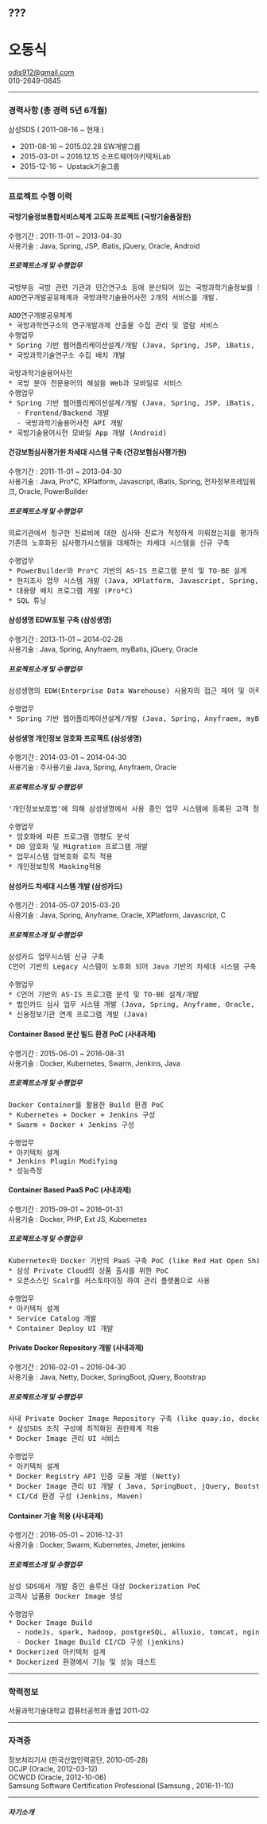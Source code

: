 
## ???
오동식
===

odis912@gmail.com  
010-2649-0845
****

### 경력사항 (총 경력 5년 6개월)
삼성SDS  ( 2011-08-16 ~ 현재 )  
* 2011-08-16 ~ 2015.02.28 SW개발그룹
* 2015-03-01 ~ 2016.12.15 소프트웨어아키텍처Lab
* 2015-12-16 ~  Upstack기술그룹
***
### 프로젝트 수행 이력

#### 국방기술정보통합서비스체계 고도화 프로젝트 (국방기술품질원)
수행기간 : 2011-11-01 ~ 2013-04-30  
사용기술 : Java, Spring, JSP, iBatis, jQuery, Oracle, Android 
##### 프로젝트소개 및 수행업무
<pre>
국방부등 국방 관련 기관과 민간연구소 등에 분산되어 있는 국방과학기술정보를 통합하여 제공
ADD연구개발공유체계과 국방과학기술용어사전 2개의 서비스를 개발.

ADD연구개발공유체계  
* 국방과학연구소의 연구개발과제 산출물 수집 관리 및 열람 서비스
수행업무
* Spring 기반 웹어플리케이션설계/개발 (Java, Spring, JSP, iBatis, jQuery, Oracle)
* 국방과학기술연구소 수집 배치 개발  

국방과학기술용어사전  
* 국방 분야 전문용어의 해설을 Web과 모바일로 서비스
수행업무
* Spring 기반 웹어플리케이션설계/개발 (Java, Spring, JSP, iBatis, jQuery, Oracle)
  - Frontend/Backend 개발
  - 국방과학기술용어사전 API 개발
* 국방기술용어사전 모바일 App 개발 (Android)
</pre>

#### 건강보험심사평가원 차세대 시스템 구축 (건강보험심사평가원)

수행기간 : 2011-11-01 ~ 2013-04-30  
사용기술 : Java, Pro*C, XPlatform, Javascript, iBatis, Spring, 전자정부프레임워크, Oracle, PowerBuilder

##### 프로젝트소개 및 수행업무
<pre>
의료기관에서 청구한 진료비에 대한 심사와 진료가 적정하게 이뤄졌는지를 평가하는 심사・평가 하는 시스템  
기존의 노후화된 심사평가시스템을 대체하는 차세대 시스템을 신규 구축

수행업무
* PowerBuilder와 Pro*C 기반의 AS-IS 프로그램 분석 및 TO-BE 설계
* 현지조사 업무 시스템 개발 (Java, XPlatform, Javascript, Spring, 전자정부프레임워크, Oracle)
* 대용량 배치 프로그램 개발 (Pro*C)
* SQL 튜닝
</pre>


#### 삼성생명 EDW포털 구축 (삼성생명)
수행기간 : 2013-11-01 ~ 2014-02-28  
사용기술 : Java, Spring, Anyfraem, myBatis, jQuery, Oracle

##### 프로젝트소개 및 수행업무
<pre>
삼성생명의 EDW(Enterprise Data Warehouse) 사용자의 접근 제어 및 이력 관리 서비스를 제공하는 포털 개발  

수행업무  
* Spring 기반 웹어플리케이션설계/개발 (Java, Spring, Anyfraem, myBatis, jQuery, Oracle)
</pre>


#### 삼성생명 개인정보 암호화 프로젝트 (삼성생명)
수행기간 : 2014-03-01 ~ 2014-04-30  
사용기술 : 주사용기술 Java, Spring, Anyfraem, Oracle

##### 프로젝트소개 및 수행업무
<pre>
'개인정보보호법'에 의해 삼성생명에서 사용 중인 업무 시스템에 등록된 고객 정보 중 개인정보 항목을 암호화  

수행업무  
* 암호화에 따른 프로그램 영향도 분석
* DB 암호화 및 Migration 프로그램 개발
* 업무시스템 암복호화 로직 적용
* 개인정보항목 Masking적용
</pre>



#### 삼성카드 차세대 시스템 개발 (삼성카드)
수행기간 : 2014-05-07 2015-03-20  
사용기술 : Java, Spring, Anyframe, Oracle, XPlatform, Javascript, C

##### 프로젝트소개 및 수행업무
<pre>
삼성카드 업무시스템 신규 구축
C언어 기반의 Legacy 시스템이 노후화 되어 Java 기반의 차세대 시스템 구축

수행업무
* C언어 기반의 AS-IS 프로그램 분석 및 TO-BE 설계/개발
* 법인카드 심사 업무 시스템 개발 (Java, Spring, Anyframe, Oracle, XPlatform, Javascript)
* 신용정보기관 연계 프로그램 개발 (Java)
</pre>


#### Container Based 분산 빌드 환경 PoC (사내과제)
수행기간 : 2015-06-01 ~ 2016-08-31  
사용기술 : Docker, Kubernetes, Swarm, Jenkins, Java

##### 프로젝트소개 및 수행업무
<pre>
Docker Container를 활용한 Build 환경 PoC  
* Kubernetes + Docker + Jenkins 구성
* Swarm + Docker + Jenkins 구성

수행업무  
* 아키텍처 설계
* Jenkins Plugin Modifying
* 성능측정
</pre>


#### Container Based PaaS PoC (사내과제)
수행기간 : 2015-09-01 ~ 2016-01-31  
사용기술 : Docker, PHP, Ext JS, Kubernetes

##### 프로젝트소개 및 수행업무
<pre>
Kubernetes와 Docker 기반의 PaaS 구축 PoC (like Red Hat Open Shift)  
* 삼성 Private Cloud의 상품 출시를 위한 PoC
* 오픈소스인 Scalr를 커스토마이징 하여 관리 플랫폼으로 사용  

수행업무  
* 아키텍처 설계
* Service Catalog 개발
* Container Deploy UI 개발
</pre>

#### Private Docker Repository 개발  (사내과제)
수행기간 : 2016-02-01 ~ 2016-04-30  
사용기술 : Java, Netty, Docker, SpringBoot, jQuery, Bootstrap

##### 프로젝트소개 및 수행업무
<pre>
사내 Private Docker Image Repository 구축 (like quay.io, docker trusted registry)
* 삼성SDS 조직 구성에 최적화된 권한체계 적용
* Docker Image 관리 UI 서비스

수행업무  
* 아키텍처 설계
* Docker Registry API 인증 모듈 개발 (Netty)
* Docker Image 관리 UI 개발 ( Java, SpringBoot, jQuery, Bootstrap)
* CI/Cd 환경 구성 (Jenkins, Maven)
</pre>

#### Container 기술 적용 (사내과제)
수행기간 : 2016-05-01 ~ 2016-12-31  
사용기술 : Docker, Swarm, Kubernetes, Jmeter, jenkins

##### 프로젝트소개 및 수행업무
<pre>
삼성 SDS에서 개발 중인 솔루션 대상 Dockerization PoC  
고객사 납품용 Docker Image 생성  

수행업무
* Docker Image Build
  - nodeJs, spark, hadoop, postgreSQL, alluxio, tomcat, nginx, java 등 구성요소들 Docker Image Build
  - Docker Image Build CI/CD 구성 (jenkins)
* Dockerized 아키텍처 설계
* Dockerized 환경에서 기능 및 성능 테스트
</pre>

***

### 학력정보
서울과학기술대학교 컴퓨터공학과 졸업 2011-02
***

### 자격증
정보처리기사 (한국산업인력공단, 2010-05-28)  
OCJP (Oracle, 2012-03-12)  
OCWCD (Oracle, 2012-10-06)  
Samsung Software Certification Professional (Samsung , 2016-11-10)
***

##### 자기소개
<pre>

</pre>

